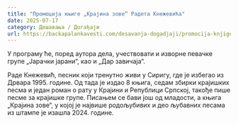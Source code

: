 ```yaml
---
title: "Промоција књиге „Крајина зове“ Радета Кнежевића"
date: 2025-07-17
category: Дешавања / Догађаји
url: https://backapalankavesti.com/desavanja-dogadjaji/promocija-knjige-krajina-zove-radeta-knezevica/
---
```


У програму ће, поред аутора дела, учествовати и изворне певачке групе „Јарачки јарани“, као и „Дар завичаја“.

Раде Кнежевић, песник који тренутно живи у Сиригу, где је избегао из Дрвара 1995. године. Од тада је издао 8 књига, седам збирки крајишких песма и један роман о рату у Крајини и Републици Српској, такође пише песме за крајишке групе. Писањем се бави још од младости, а књига „Крајина зове“, у којој је највише родољубивих и део љубавних песама из штампе је изашла 2024. године.
